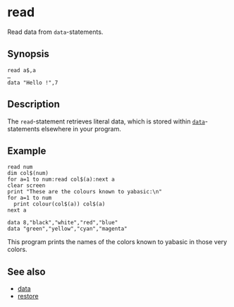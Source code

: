 # read

Read data from ```data```-statements.

## Synopsis

```basic
read a$,a
…
data "Hello !",7
```

## Description

The ```read```-statement retrieves literal data, which is stored within [```data```](data.html)-statements elsewhere in your program.

## Example

```basic
read num
dim col$(num)
for a=1 to num:read col$(a):next a
clear screen
print "These are the colours known to yabasic:\n"
for a=1 to num
  print colour(col$(a)) col$(a)
next a

data 8,"black","white","red","blue"
data "green","yellow","cyan","magenta"
```

This program prints the names of the colors known to yabasic in those very colors.

## See also

 * [data](data.html)
 * [restore](restore.html)
